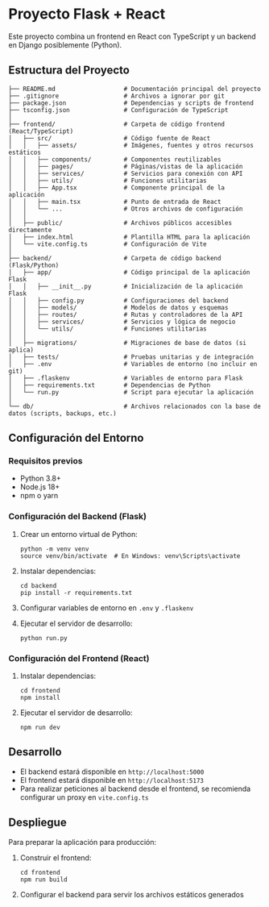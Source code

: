 # Proyecto Flask + React

Este proyecto combina un frontend en React con TypeScript y un backend en Django posiblemente (Python).

## Estructura del Proyecto

```
├── README.md                   # Documentación principal del proyecto
├── .gitignore                  # Archivos a ignorar por git
├── package.json                # Dependencias y scripts de frontend
├── tsconfig.json               # Configuración de TypeScript
│
├── frontend/                   # Carpeta de código frontend (React/TypeScript)
│   ├── src/                    # Código fuente de React
│   │   ├── assets/             # Imágenes, fuentes y otros recursos estáticos
│   │   ├── components/         # Componentes reutilizables
│   │   ├── pages/              # Páginas/vistas de la aplicación
│   │   ├── services/           # Servicios para conexión con API
│   │   ├── utils/              # Funciones utilitarias
│   │   ├── App.tsx             # Componente principal de la aplicación
│   │   ├── main.tsx            # Punto de entrada de React
│   │   └── ...                 # Otros archivos de configuración
│   │
│   ├── public/                 # Archivos públicos accesibles directamente
│   ├── index.html              # Plantilla HTML para la aplicación
│   └── vite.config.ts          # Configuración de Vite
│
├── backend/                    # Carpeta de código backend (Flask/Python)
│   ├── app/                    # Código principal de la aplicación Flask
│   │   ├── __init__.py         # Inicialización de la aplicación Flask
│   │   ├── config.py           # Configuraciones del backend
│   │   ├── models/             # Modelos de datos y esquemas
│   │   ├── routes/             # Rutas y controladores de la API 
│   │   ├── services/           # Servicios y lógica de negocio
│   │   └── utils/              # Funciones utilitarias
│   │
│   ├── migrations/             # Migraciones de base de datos (si aplica)
│   ├── tests/                  # Pruebas unitarias y de integración
│   ├── .env                    # Variables de entorno (no incluir en git)
│   ├── .flaskenv               # Variables de entorno para Flask
│   ├── requirements.txt        # Dependencias de Python
│   └── run.py                  # Script para ejecutar la aplicación
│
└── db/                         # Archivos relacionados con la base de datos (scripts, backups, etc.)
```

## Configuración del Entorno

### Requisitos previos
- Python 3.8+
- Node.js 18+
- npm o yarn

### Configuración del Backend (Flask)
1. Crear un entorno virtual de Python:
   ```
   python -m venv venv
   source venv/bin/activate  # En Windows: venv\Scripts\activate
   ```

2. Instalar dependencias:
   ```
   cd backend
   pip install -r requirements.txt
   ```

3. Configurar variables de entorno en `.env` y `.flaskenv`

4. Ejecutar el servidor de desarrollo:
   ```
   python run.py
   ```

### Configuración del Frontend (React)
1. Instalar dependencias:
   ```
   cd frontend
   npm install
   ```

2. Ejecutar el servidor de desarrollo:
   ```
   npm run dev
   ```

## Desarrollo

- El backend estará disponible en `http://localhost:5000`
- El frontend estará disponible en `http://localhost:5173`
- Para realizar peticiones al backend desde el frontend, se recomienda configurar un proxy en `vite.config.ts`

## Despliegue

Para preparar la aplicación para producción:

1. Construir el frontend:
   ```
   cd frontend
   npm run build
   ```

2. Configurar el backend para servir los archivos estáticos generados
